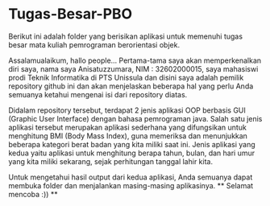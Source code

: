 # **Tugas-Besar-PBO**

Berikut ini adalah folder yang berisikan aplikasi untuk memenuhi tugas besar mata kuliah pemrograman berorientasi objek.

Assalamualaikum, hallo people...
Pertama-tama saya akan memperkenalkan diri saya, nama saya Anisatuzzumara, NIM : 32602000015, saya mahasiswi prodi Teknik Informatika di PTS Unissula dan disini saya adalah pemilik repository github ini dan akan menjelaskan beberapa hal yang perlu Anda semuanya ketahui mengenai isi dari repository diatas.

Didalam repository tersebut, terdapat 2 jenis aplikasi OOP berbasis GUI (Graphic User Interface) dengan bahasa pemrograman java. Salah satu jenis aplikasi tersebut   merupakan aplikasi sederhana yang difungsikan untuk menghitung BMI (Body Mass Index), guna memeriksa dan menunjukkan beberapa kategori berat badan yang kita miliki saat ini. Jenis aplikasi yang kedua yaitu aplikasi untuk menghitung berapa tahun, bulan, dan hari umur yang kita miliki sekarang, sejak perhitungan tanggal lahir kita.

Untuk mengetahui hasil output dari kedua aplikasi, Anda semuanya dapat membuka folder dan menjalankan masing-masing aplikasinya. 
** Selamat mencoba :)) **

